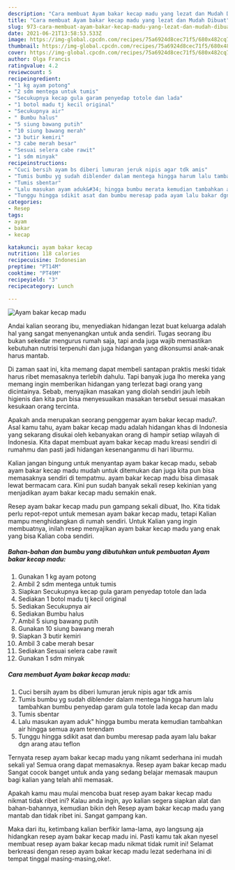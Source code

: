 ```yaml
---
description: "Cara membuat Ayam bakar kecap madu yang lezat dan Mudah Dibuat"
title: "Cara membuat Ayam bakar kecap madu yang lezat dan Mudah Dibuat"
slug: 973-cara-membuat-ayam-bakar-kecap-madu-yang-lezat-dan-mudah-dibuat
date: 2021-06-21T13:58:53.533Z
image: https://img-global.cpcdn.com/recipes/75a6924d8cec71f5/680x482cq70/ayam-bakar-kecap-madu-foto-resep-utama.jpg
thumbnail: https://img-global.cpcdn.com/recipes/75a6924d8cec71f5/680x482cq70/ayam-bakar-kecap-madu-foto-resep-utama.jpg
cover: https://img-global.cpcdn.com/recipes/75a6924d8cec71f5/680x482cq70/ayam-bakar-kecap-madu-foto-resep-utama.jpg
author: Olga Francis
ratingvalue: 4.2
reviewcount: 5
recipeingredient:
- "1 kg ayam potong"
- "2 sdm mentega untuk tumis"
- "Secukupnya kecap gula garam penyedap totole dan lada"
- "1 botol madu tj kecil original"
- "Secukupnya air"
- " Bumbu halus"
- "5 siung bawang putih"
- "10 siung bawang merah"
- "3 butir kemiri"
- "3 cabe merah besar"
- "Sesuai selera cabe rawit"
- "1 sdm minyak"
recipeinstructions:
- "Cuci bersih ayam bs diberi lumuran jeruk nipis agar tdk amis"
- "Tumis bumbu yg sudah diblender dalam mentega hingga harum lalu tambahkan bumbu penyedap garam gula totole lada kecap dan madu"
- "Tumis sbentar"
- "Lalu masukan ayam aduk&#34; hingga bumbu merata kemudian tambahkan air hingga semua ayam terendam"
- "Tunggu hingga sdikit asat dan bumbu meresap pada ayam lalu bakar dgn arang atau teflon"
categories:
- Resep
tags:
- ayam
- bakar
- kecap

katakunci: ayam bakar kecap 
nutrition: 118 calories
recipecuisine: Indonesian
preptime: "PT14M"
cooktime: "PT49M"
recipeyield: "3"
recipecategory: Lunch

---
```



![Ayam bakar kecap madu](https://img-global.cpcdn.com/recipes/75a6924d8cec71f5/680x482cq70/ayam-bakar-kecap-madu-foto-resep-utama.jpg)

Andai kalian seorang ibu, menyediakan hidangan lezat buat keluarga adalah hal yang sangat menyenangkan untuk anda sendiri. Tugas seorang ibu bukan sekedar mengurus rumah saja, tapi anda juga wajib memastikan kebutuhan nutrisi terpenuhi dan juga hidangan yang dikonsumsi anak-anak harus mantab.

Di zaman  saat ini, kita memang dapat membeli santapan praktis meski tidak harus ribet memasaknya terlebih dahulu. Tapi banyak juga lho mereka yang memang ingin memberikan hidangan yang terlezat bagi orang yang dicintainya. Sebab, menyajikan masakan yang diolah sendiri jauh lebih higienis dan kita pun bisa menyesuaikan masakan tersebut sesuai masakan kesukaan orang tercinta. 



Apakah anda merupakan seorang penggemar ayam bakar kecap madu?. Asal kamu tahu, ayam bakar kecap madu adalah hidangan khas di Indonesia yang sekarang disukai oleh kebanyakan orang di hampir setiap wilayah di Indonesia. Kita dapat membuat ayam bakar kecap madu kreasi sendiri di rumahmu dan pasti jadi hidangan kesenanganmu di hari liburmu.

Kalian jangan bingung untuk menyantap ayam bakar kecap madu, sebab ayam bakar kecap madu mudah untuk ditemukan dan juga kita pun bisa memasaknya sendiri di tempatmu. ayam bakar kecap madu bisa dimasak lewat bermacam cara. Kini pun sudah banyak sekali resep kekinian yang menjadikan ayam bakar kecap madu semakin enak.

Resep ayam bakar kecap madu pun gampang sekali dibuat, lho. Kita tidak perlu repot-repot untuk memesan ayam bakar kecap madu, tetapi Kalian mampu menghidangkan di rumah sendiri. Untuk Kalian yang ingin membuatnya, inilah resep menyajikan ayam bakar kecap madu yang enak yang bisa Kalian coba sendiri.

<!--inarticleads1-->

##### Bahan-bahan dan bumbu yang dibutuhkan untuk pembuatan Ayam bakar kecap madu:

1. Gunakan 1 kg ayam potong
1. Ambil 2 sdm mentega untuk tumis
1. Siapkan Secukupnya kecap gula garam penyedap totole dan lada
1. Sediakan 1 botol madu tj kecil original
1. Sediakan Secukupnya air
1. Sediakan  Bumbu halus
1. Ambil 5 siung bawang putih
1. Gunakan 10 siung bawang merah
1. Siapkan 3 butir kemiri
1. Ambil 3 cabe merah besar
1. Sediakan Sesuai selera cabe rawit
1. Gunakan 1 sdm minyak




<!--inarticleads2-->

##### Cara membuat Ayam bakar kecap madu:

1. Cuci bersih ayam bs diberi lumuran jeruk nipis agar tdk amis
1. Tumis bumbu yg sudah diblender dalam mentega hingga harum lalu tambahkan bumbu penyedap garam gula totole lada kecap dan madu
1. Tumis sbentar
1. Lalu masukan ayam aduk&#34; hingga bumbu merata kemudian tambahkan air hingga semua ayam terendam
1. Tunggu hingga sdikit asat dan bumbu meresap pada ayam lalu bakar dgn arang atau teflon




Ternyata resep ayam bakar kecap madu yang nikamt sederhana ini mudah sekali ya! Semua orang dapat memasaknya. Resep ayam bakar kecap madu Sangat cocok banget untuk anda yang sedang belajar memasak maupun bagi kalian yang telah ahli memasak.

Apakah kamu mau mulai mencoba buat resep ayam bakar kecap madu nikmat tidak ribet ini? Kalau anda ingin, ayo kalian segera siapkan alat dan bahan-bahannya, kemudian bikin deh Resep ayam bakar kecap madu yang mantab dan tidak ribet ini. Sangat gampang kan. 

Maka dari itu, ketimbang kalian berfikir lama-lama, ayo langsung aja hidangkan resep ayam bakar kecap madu ini. Pasti kamu tak akan nyesel membuat resep ayam bakar kecap madu nikmat tidak rumit ini! Selamat berkreasi dengan resep ayam bakar kecap madu lezat sederhana ini di tempat tinggal masing-masing,oke!.

